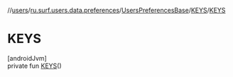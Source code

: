 //[users](../../../../index.md)/[ru.surf.users.data.preferences](../../index.md)/[UsersPreferencesBase](../index.md)/[KEYS](index.md)/[KEYS](-k-e-y-s.md)

# KEYS

[androidJvm]\
private fun [KEYS](-k-e-y-s.md)()
